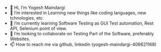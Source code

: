 - 👋 Hi, I’m Yogesh Maindargi
- 👀 I’m interested in Learning new things like coding languages, new tchnologies, etc.
- 🌱 I’m currently learning Software Testing as GUI Test automation, Rest API, Selenium point of view.
- 💞️ I’m looking to collaborate on Testing Part of the Software, preferably Websites.
- 📫 How to reach me via github, linkedin (yogesh-maindargi-406621168)

<!---
shadowyogesh/shadowyogesh is a ✨ special ✨ repository because its `README.md` (this file) appears on your GitHub profile.
You can click the Preview link to take a look at your changes.
--->
